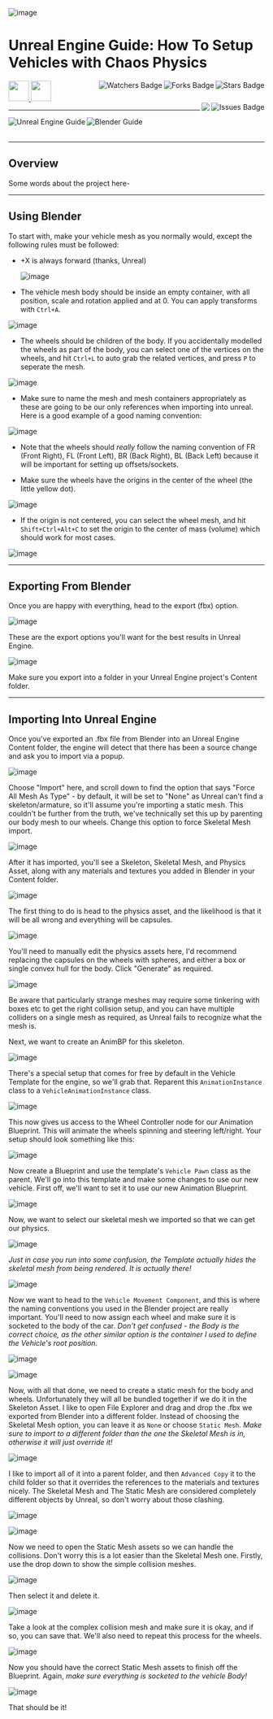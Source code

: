 ![image]()

# Unreal Engine Guide: How To Setup Vehicles with Chaos Physics

<!-- Header Start -->
<a href = "https://docs.unrealengine.com/5.3/en-US/"> <img height="40" img width="40" src="https://cdn.simpleicons.org/unrealengine/white"> </a> 
<a href = "https://learn.microsoft.com/en-us/cpp/c-language"> <img height="40" img width="40" src="https://cdn.simpleicons.org/blender"> </a>
<img align="right" alt="Stars Badge" src="https://img.shields.io/github/stars/jdsherbert/JDSherbert-Repo-Template?label=%E2%AD%90"/>
<img align="right" alt="Forks Badge" src="https://img.shields.io/github/forks/jdsherbert/JDSherbert-Repo-Template?label=%F0%9F%8D%B4"/>
<img align="right" alt="Watchers Badge" src="https://img.shields.io/github/watchers/jdsherbert/JDSherbert-Repo-Template?label=%F0%9F%91%81%EF%B8%8F"/>
<img align="right" alt="Issues Badge" src="https://img.shields.io/github/issues/jdsherbert/JDSherbert-Repo-Template?label=%E2%9A%A0%EF%B8%8F"/>
<img align="right" src="https://hits.seeyoufarm.com/api/count/incr/badge.svg?url=https%3A%2F%2Fgithub.com%2FJDSherbert%2FJDSherbert-Repo-Template%2Fhit-counter%2FREADME&count_bg=%2379C83D&title_bg=%23555555&labelColor=0E1128&title=🔍&style=for-the-badge">
<!-- Header End --> 

-----------------------------------------------------------------------

<a href="https://docs.unrealengine.com/5.3/en-US/"> 
  <img align="left" alt="Unreal Engine Guide" src="https://img.shields.io/badge/Unreal%20Engine%20Guide-black?style=for-the-badge&logo=unrealengine&logoColor=white&color=black&labelColor=black"> </a>
<a href="https://docs.unrealengine.com/5.3/en-US/"> 
  <img align="left" alt="Blender Guide" src="https://img.shields.io/badge/Blender%20Guide-black?style=for-the-badge&logo=blender&logoColor=white&color=black&labelColor=orange"> </a>
  
<!-- <a href="https://choosealicense.com/licenses/unlicense/"> 
  <img align="right" alt="License" src="https://img.shields.io/badge/License%20:%20Unlicense-black?style=for-the-badge&logo=unlicense&logoColor=white&color=black&labelColor=black"> </a> -->
  
<br></br>

-----------------------------------------------------------------------
## Overview
Some words about the project here-


-----------------------------------------------------------------------
 ## Using Blender

To start with, make your vehicle mesh as you normally would, except the following rules must be followed:
- +X is always forward (thanks, Unreal)
  
  ![image](https://github.com/user-attachments/assets/1f57ed00-a30f-4a16-bfec-344cf6b03b8b)

- The vehicle mesh body should be inside an empty container, with all position, scale and rotation applied and at 0. You can apply transforms with `Ctrl+A`.
  
![image](https://github.com/user-attachments/assets/26fe3c90-d7b9-4c9c-a82d-edc6df888db1)

- The wheels should be children of the body. If you accidentally modelled the wheels as part of the body, you can select one of the vertices on the wheels, and hit `Ctrl+L` to auto grab the related vertices, and press `P` to seperate the mesh.
  
![image](https://github.com/user-attachments/assets/437df3c7-bd0d-4e37-bf13-c39dd283b7f9)


- Make sure to name the mesh and mesh containers appropriately as these are going to be our only references when importing into unreal. Here is a good example of a good naming convention:
  
![image](https://github.com/user-attachments/assets/09de1184-90b4-4c41-9eaa-6d5ce345774b)

- Note that the wheels should *really* follow the naming convention of FR (Front Right), FL (Front Left), BR (Back Right), BL (Back Left) because it will be important for setting up offsets/sockets.

- Make sure the wheels have the origins in the center of the wheel (the little yellow dot).
  
![image](https://github.com/user-attachments/assets/e3cb4e94-84a4-49e2-885c-1982d594e789)

- If the origin is not centered, you can select the wheel mesh, and hit `Shift+Ctrl+Alt+C` to set the origin to the center of mass (volume) which should work for most cases.
  
![image](https://github.com/user-attachments/assets/59e1d74e-e25f-41db-9999-2eb6fcf86058)

-----------------------------------------------------------------------
 ## Exporting From Blender

 Once you are happy with everything, head to the export (fbx) option.
 
![image](https://github.com/user-attachments/assets/c3fa27a3-d768-41ba-b61f-4dcbdfcf9009)

These are the export options you'll want for the best results in Unreal Engine.

![image](https://github.com/user-attachments/assets/c53099ba-de1d-47ca-b7cb-a3983e15643f)

Make sure you export into a folder in your Unreal Engine project's Content folder.

-----------------------------------------------------------------------
 ## Importing Into Unreal Engine

Once you've exported an .fbx file from Blender into an Unreal Engine Content folder, the engine will detect that there has been a source change and ask you to import via a popup.

![image](https://github.com/user-attachments/assets/8cd1b434-a0ae-4072-9933-4d39a788dfa3)

Choose "Import" here, and scroll down to find the option that says "Force All Mesh As Type" - by default, it will be set to "None" as Unreal can't find a skeleton/armature, so it'll assume you're importing a static mesh.
This couldn't be further from the truth, we've technically set this up by parenting our body mesh to our wheels.
Change this option to force Skeletal Mesh import.

![image](https://github.com/user-attachments/assets/5aceac73-1f1e-4b8c-bf3b-c2f0c6d9f72a)

After it has imported, you'll see a Skeleton, Skeletal Mesh, and Physics Asset, along with any materials and textures you added in Blender in your Content folder.

![image](https://github.com/user-attachments/assets/e8c75310-cb68-4c4d-b496-e71c5ad47e7d)

The first thing to do is head to the physics asset, and the likelihood is that it will be all wrong and everything will be capsules.

![image](https://github.com/user-attachments/assets/1577a20c-2d0c-4fd6-ab1c-bc65201fadd9)

You'll need to manually edit the physics assets here, I'd recommend replacing the capsules on the wheels with spheres, and either a box or single convex hull for the body. Click "Generate" as required.

![image](https://github.com/user-attachments/assets/36a40cf6-b543-4da2-930d-f72dec785a25)

Be aware that particularly strange meshes may require some tinkering with boxes etc to get the right collision setup, and you can have multiple colliders on a single mesh as required, as Unreal fails to recognize what the mesh is.

Next, we want to create an AnimBP for this skeleton. 

![image](https://github.com/user-attachments/assets/b3d485dd-9588-4799-9ad8-9362e1357bfc)

There's a special setup that comes for free by default in the Vehicle Template for the engine, so we'll grab that. Reparent this `AnimationInstance` class to a `VehicleAnimationInstance` class.

![image](https://github.com/user-attachments/assets/a007e694-09fa-4a19-bb90-71b250cbff6d)

This now gives us access to the Wheel Controller node for our Animation Blueprint. This will animate the wheels spinning and steering left/right.
Your setup should look something like this:

![image](https://github.com/user-attachments/assets/8fc06e01-22e0-4f8e-be1a-6602f999ab6d)

Now create a Blueprint and use the template's `Vehicle Pawn` class as the parent. We'll go into this template and make some changes to use our new vehicle.
First off, we'll want to set it to use our new Animation Blueprint.

![image](https://github.com/user-attachments/assets/5af185ef-f018-4b40-aa98-30c96d6df087)

Now, we want to select our skeletal mesh we imported so that we can get our physics.

![image](https://github.com/user-attachments/assets/e9408212-137f-456d-8c1d-f49b7c3f924a)

*Just in case you run into some confusion, the Template actually hides the skeletal mesh from being rendered. It is actually there!*

![image](https://github.com/user-attachments/assets/e1a8b84d-fb48-4e19-9e99-7fae7b17aef5)

Now we want to head to the `Vehicle Movement Component`, and this is where the naming conventions you used in the Blender project are really important.
You'll need to now assign each wheel and make sure it is socketed to the body of the car.
*Don't get confused - the Body is the correct choice, as the other similar option is the container I used to define the Vehicle's root position.*

![image](https://github.com/user-attachments/assets/a45c5758-b44c-4bed-8fea-0ee84d9cb85b)

![image](https://github.com/user-attachments/assets/d00d0301-4e58-40d8-a95a-38c373539231)

Now, with all that done, we need to create a static mesh for the body and wheels. Unfortunately they will all be bundled together if we do it in the Skeleton Asset.
I like to open File Explorer and drag and drop the .fbx we exported from Blender into a different folder. Instead of choosing the Skeletal Mesh option, you can leave it as `None` or choose `Static Mesh`.
*Make sure to import to a different folder than the one the Skeletal Mesh is in, otherwise it will just override it!*

![image](https://github.com/user-attachments/assets/4b5b48c9-aded-4265-93b4-16a04d07f58c)

I like to import all of it into a parent folder, and then `Advanced Copy` it to the child folder so that it overrides the references to the materials and textures nicely.
The Skeletal Mesh and The Static Mesh are considered completely different objects by Unreal, so don't worry about those clashing.

![image](https://github.com/user-attachments/assets/8b721741-99c7-438a-9450-cf2784efe045)

![image](https://github.com/user-attachments/assets/363b13be-b426-4b06-9171-eeaf058fa76b)

Now we need to open the Static Mesh assets so we can handle the collisions. Don't worry this is a lot easier than the Skeletal Mesh one.
Firstly, use the drop down to show the simple collision meshes.

![image](https://github.com/user-attachments/assets/8b9e0509-4d1a-47c2-bb67-7bba513ea335)

Then select it and delete it.

![image](https://github.com/user-attachments/assets/11213a9e-c308-45dc-a395-09252679fcab)

Take a look at the complex collision mesh and make sure it is okay, and if so, you can save that. We'll also need to repeat this process for the wheels.

![image](https://github.com/user-attachments/assets/65097b94-33af-4eb0-9154-56281b7bbae7)

Now you should have the correct Static Mesh assets to finish off the Blueprint.
Again, *make sure everything is socketed to the vehicle Body!*

![image](https://github.com/user-attachments/assets/cfe8f4ea-7288-4f83-b689-baf7fb2e92f1)

That should be it!
